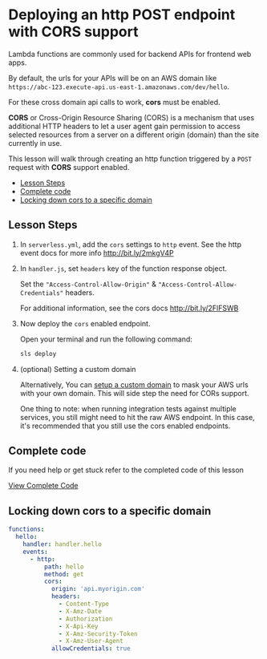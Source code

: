 # Deploying an http POST endpoint with CORS support

Lambda functions are commonly used for backend APIs for frontend web apps.

By default, the urls for your APIs will be on an AWS domain like `https://abc-123.execute-api.us-east-1.amazonaws.com/dev/hello`.

For these cross domain api calls to work, **cors** must be enabled.

**CORS** or Cross-Origin Resource Sharing (CORS) is a mechanism that uses additional HTTP headers to let a user agent gain permission to access selected resources from a server on a different origin (domain) than the site currently in use.

This lesson will walk through creating an http function triggered by a `POST` request with **CORS** support enabled.

- [Lesson Steps](#lesson-steps)
- [Complete code](#complete-code)
- [Locking down cors to a specific domain](#locking-down-cors-to-a-specific-domain)

## Lesson Steps

1. In `serverless.yml`, add the `cors` settings to `http` event. See the http event docs for more info http://bit.ly/2mkgV4P

2. In `handler.js`, set `headers` key of the function response object.

    Set the `"Access-Control-Allow-Origin"` & `"Access-Control-Allow-Credentials"` headers.

    For additional information, see the cors docs http://bit.ly/2FlFSWB

3. Now deploy the `cors` enabled endpoint.

    Open your terminal and run the following command:

    ```bash
    sls deploy
    ```

4. (optional) Setting a custom domain

    Alternatively, You can [setup a custom domain](https://serverless.com/blog/serverless-api-gateway-domain/) to mask your AWS urls with your own domain. This will side step the need for CORs support.

    One thing to note: when running integration tests against multiple services, you still might need to hit the raw AWS endpoint. In this case, it's recommended that you still use the cors enabled endpoints.



## Complete code

If you need help or get stuck refer to the completed code of this lesson

[View Complete Code](https://github.com/DavidWells/serverless-workshop/tree/master/lessons-code-complete/core-concepts/3-http-post-with-cors)

## Locking down cors to a specific domain

```yml
functions:
  hello:
    handler: handler.hello
    events:
      - http:
          path: hello
          method: get
          cors:
            origin: 'api.myorigin.com'
            headers:
              - Content-Type
              - X-Amz-Date
              - Authorization
              - X-Api-Key
              - X-Amz-Security-Token
              - X-Amz-User-Agent
            allowCredentials: true
```
